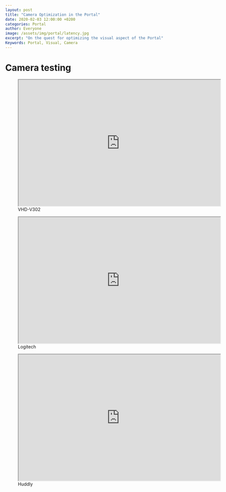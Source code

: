 ```yaml
---
layout: post
title: "Camera Optimization in the Portal"
date: 2020-02-03 12:00:00 +0200
categories: Portal
author: Everyone
image: /assets/img/portal/latency.jpg
excerpt: "On the quest for optimizing the visual aspect of the Portal"
Keywords: Portal, Visual, Camera
---
```


# Camera testing

<figure text-align="center">
<iframe src="https://drive.google.com/file/d/1-9pzQdGinDA6cDNKd4tG_9StjqdSPpo7/preview" width="640" height="400"></iframe>
<figcaption>VHD-V302</figcaption>
</figure>

<figure text-align="center">
<iframe src="https://drive.google.com/file/d/1hYTiuypRuXadGSXtQ-TssHBcnOWHi7CT/preview" width="640" height="400"></iframe>
<figcaption>Logitech</figcaption>
</figure>

<figure text-align="center">
<iframe src="https://drive.google.com/file/d/1MQgpUToQ2ycY0CtwmHW-ux45RhW8K-qZ/preview" width="640" height="400"></iframe>
<figcaption>Huddly</figcaption>
</figure>
